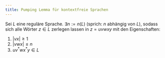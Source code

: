 ```yaml
---
title: Pumping Lemma für kontextfreie Sprachen
---
```

Sei $L$ eine reguläre Sprache. $\exists n := n(L)$ (sprich: $n$ abhängig von $L$), sodass sich alle Wörter $z \in L$ zerlegen lassen in $z = uvwxy$ mit den Eigenschaften:

  1. $|vx| \geq 1$
  2. $|vwx| \leq n$
  3. $uv^*wx^*y \in L$